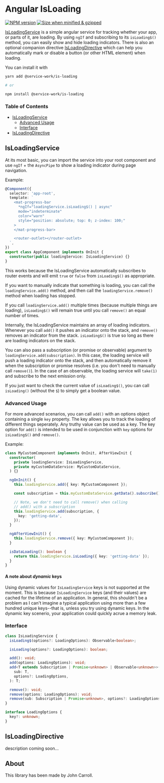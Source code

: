 # Angular IsLoading

[![NPM version](https://flat.badgen.net/npm/v/@service-work/is-loading)](https://www.npmjs.com/package/@service-work/is-loading) [![Size when minified & gzipped](https://flat.badgen.net/bundlephobia/minzip/@service-work/is-loading)](https://bundlephobia.com/result?p=@service-work/is-loading)

[IsLoadingService](#isloadingservice) is a simple angular service for tracking whether your app, or parts of it, are loading. By using `ngIf` and subscribing to its `isLoading$()` method, you can easily show and hide loading indicators. There is also an optional companion directive [IsLoadingDirective](#isloadingdirective) which can help you automatically mark or disable a button (or other HTML element) when loading.

You can install it with

```bash
yarn add @service-work/is-loading

# or

npm install @service-work/is-loading
```

### Table of Contents

- [IsLoadingService](#isloadingservice)
  - [Advanced Usage](#advanced-usage)
  - [Interface](#interface)
- [IsLoadingDirective](#isloadingdirective)

## IsLoadingService

At its most basic, you can import the service into your root component and use `ngIf` + the `AsyncPipe` to show a loading indicator during page navigation.

Example:

```typescript
@Component({
  selector: 'app-root',
  template: `
    <mat-progress-bar
      *ngIf="loadingService.isLoading$() | async"
      mode="indeterminate"
      color="warn"
      style="position: absolute; top: 0; z-index: 100;"
    >
    </mat-progress-bar>

    <router-outlet></router-outlet>
  `,
})
export class AppComponent implements OnInit {
  constructor(public loadingService: IsLoadingService) {}
}
```

This works because the IsLoadingService automatically subscribes to router events and will emit `true` or `false` from `isLoading$()` as appropriate.

If you want to manually indicate that something is loading, you can call the `loadingService.add()` method, and then call the `loadingService.remove()` method when loading has stopped.

If you call `loadingService.add()` multiple times (because multiple things are loading), `isLoading$()` will remain true until you call `remove()` an equal number of times.

Internally, the IsLoadingService maintains an array of loading indicators. Whenever you call `add()` it pushes an indicator onto the stack, and `remove()` removes an indicator from the stack. `isLoading$()` is true so long as there are loading indicators on the stack.

You can also pass a subscription (or promise or observable) argument to `loadingService.add(subscription)`. In this case, the loading service will push a loading indicator onto the stack, and then automatically remove it when the subscription or promise resolves (i.e. you don't need to manually call `remove()`). In the case of an observable, the loading service will `take(1)` and subscribe to the next emission only.

If you just want to check the current value of `isLoading$()`, you can call `isLoading()` (without the `$`) to simply get a boolean value.

### Advanced Usage

For more advanced scenarios, you can call `add()` with an options object containing a single `key` property. The key allows you to track the loading of different things seperately. Any truthy value can be used as a key. The key option for `add()` is intended to be used in conjunction with `key` options for `isLoading$()` and `remove()`.

Example:

```typescript
class MyCustomComponent implements OnInit, AfterViewInit {
  constructor(
    private loadingService: IsLoadingService,
    private myCustomDataService: MyCustomDataService,
  ) {}

  ngOnInit() {
    this.loadingService.add({ key: MyCustomComponent });

    const subscription = this.myCustomDataService.getData().subscribe();

    // Note, we don't need to call remove() when calling
    // add() with a subscription
    this.loadingService.add(subscription, {
      key: 'getting-data',
    });
  }

  ngAfterViewInit() {
    this.loadingService.remove({ key: MyCustomComponent });
  }

  isDataLoading(): boolean {
    return this.loadingService.isLoading({ key: 'getting-data' });
  }
}
```

#### A note about _dynamic_ keys

Using dynamic values for `IsLoadingService` keys is not supported at the moment. This is because `IsLoadingService` keys (and their values) are cached for the lifetime of an application. In general, this shouldn't be a problem as I can't imagine a typical application using more than a few hundred unique keys--that is, unless you try using dynamic keys. In the dynamic key scenerio, your application could quickly acrue a memory leak.

### Interface

```typescript
class IsLoadingService {
  isLoading$(options?: LoadingOptions): Observable<boolean>;

  isLoading(options?: LoadingOptions): boolean;

  add(): void;
  add(options: LoadingOptions): void;
  add<T extends Subscription | Promise<unknown> | Observable<unknown>>(
    sub: T,
    options?: LoadingOptions,
  ): T;

  remove(): void;
  remove(options: LoadingOptions): void;
  remove(sub: Subscription | Promise<unknown>, options?: LoadingOptions): void;
}

interface LoadingOptions {
  key?: unknown;
}
```

## IsLoadingDirective

description coming soon...

## About

This library has been made by John Carroll.
